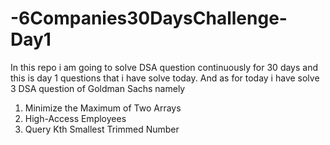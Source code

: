 # -6Companies30DaysChallenge-Day1
In this repo i am going to solve DSA question continuously for 30 days and this is day 1 questions that i have solve today.
And as for today i have solve 3 DSA question of Goldman Sachs namely
1. Minimize the Maximum of Two Arrays
2. High-Access Employees
3. Query Kth Smallest Trimmed Number
